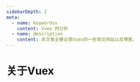 ```yaml
---
sidebarDepth: 2
meta:
  - name: keywordsv
    content: Vuex 的分析
  - name: description
    content: 本文章主要记录Vuex的一些常见网站以及博客。
---
```


# 关于Vuex

